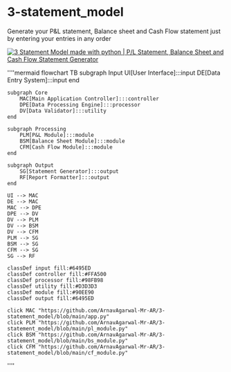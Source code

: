 # 3-statement_model
Generate your P&amp;L statement, Balance sheet and Cash Flow statement just by entering your entries in any order

[![3 Statement Model made with python | P/L Statement, Balance Sheet and Cash Flow Statement Generator](https://img.youtube.com/vi/EKssnE_8Wns/0.jpg)](https://www.youtube.com/watch?v=EKssnE_8Wns&autoplay=1)

''''mermaid
flowchart TB
    subgraph Input
        UI[User Interface]:::input
        DE[Data Entry System]:::input
    end

    subgraph Core
        MAC[Main Application Controller]:::controller
        DPE[Data Processing Engine]:::processor
        DV[Data Validator]:::utility
    end

    subgraph Processing
        PLM[P&L Module]:::module
        BSM[Balance Sheet Module]:::module
        CFM[Cash Flow Module]:::module
    end

    subgraph Output
        SG[Statement Generator]:::output
        RF[Report Formatter]:::output
    end

    UI --> MAC
    DE --> MAC
    MAC --> DPE
    DPE --> DV
    DV --> PLM
    DV --> BSM
    DV --> CFM
    PLM --> SG
    BSM --> SG
    CFM --> SG
    SG --> RF

    classDef input fill:#6495ED
    classDef controller fill:#FFA500
    classDef processor fill:#98FB98
    classDef utility fill:#D3D3D3
    classDef module fill:#90EE90
    classDef output fill:#6495ED

    click MAC "https://github.com/ArnavAgarwal-Mr-AR/3-statement_model/blob/main/app.py"
    click PLM "https://github.com/ArnavAgarwal-Mr-AR/3-statement_model/blob/main/pl_module.py"
    click BSM "https://github.com/ArnavAgarwal-Mr-AR/3-statement_model/blob/main/bs_module.py"
    click CFM "https://github.com/ArnavAgarwal-Mr-AR/3-statement_model/blob/main/cf_module.py"

''''
